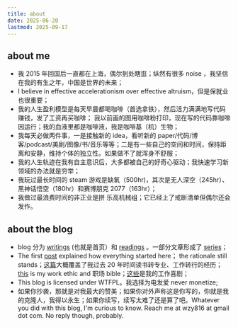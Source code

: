 ```yaml
---
title: about
date: 2025-06-20
lastmod: 2025-09-17
---
```


## about me

- 我 2015 年回国后一直都在上海，偶尔到处瞎逛；纵然有很多 noise ，我坚信在我的有生之年，中国是世界的未来；
- I believe in effective accelerationism over effective altruism，但是保就业也很重要；
- 我的人生盈利模型是每天早晨都喝咖啡（首选拿铁），然后活力满满地写代码赚钱，发了工资再买咖啡； 我以前画的图用咖啡粉打印，现在写的代码靠咖啡因运行；我的血液里都是咖啡液，我是咖啡基（机）生物；
- 我每天必做两件事，一是接触新的 idea，看听新的 paper/代码/博客/podcast/美剧/图像/书/音乐等等；二是有一些自己的空间和时间，保持距离和安静，维持个体的独立性。如果做不了就浑身不舒服；
- 我的人生轨迹在我有自主意识后，大多都被自己的好奇心驱动；我快速学习新领域的办法就是穷举；
- 我玩过最长时间的 steam 游戏是缺氧（500hr)，其次是无人深空（245hr）、黑神话悟空（180hr）和赛博朋克 2077（163hr）；
- 我做过最浪费时间的非正业是拼 乐高机械组；它已经上了戒断清单但偶尔还会发作。

## about the blog

- blog 分为 [writings](/blog/writings) (也就是首页）和 [readings](/blog/readings) 。一部分文章形成了 [series](/blog/series/)；
- The first [post](/blog/2024/why-blog/) explained how everything started here； the rationale still stands；[这篇](/blog/2024/建筑转码-monologue/)大概覆盖了我过去 20 年时间读书转专业、工作转行的经历；[this](/blog/2024/team-spirit-胡诌/) is my work ethic and 职场 bible；[这些](/blog/series/职场怪诞/)是我的工作喜剧；
- This blog is licensed under WTFPL。我选择为电发爱 never monetize;
- 如果你抄袭，那就是对我最大的赞美；如果你对外声称这是你写的，你就是我的克隆人，我得以永生；如果你续写，续写太难了还是算了吧。Whatever you did with this blog, I'm curious to know. Reach me at wzy816 at gmail dot com. No reply though, probably.
